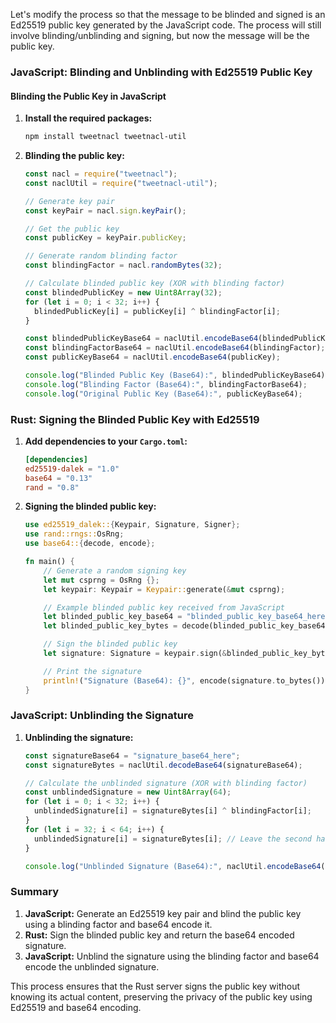 Let's modify the process so that the message to be blinded and signed is an Ed25519 public key
generated by the JavaScript code. The process will still involve blinding/unblinding and signing,
but now the message will be the public key.

### JavaScript: Blinding and Unblinding with Ed25519 Public Key

#### Blinding the Public Key in JavaScript

1. **Install the required packages:**

   ```bash
   npm install tweetnacl tweetnacl-util
   ```

2. **Blinding the public key:**

   ```javascript
   const nacl = require("tweetnacl");
   const naclUtil = require("tweetnacl-util");

   // Generate key pair
   const keyPair = nacl.sign.keyPair();

   // Get the public key
   const publicKey = keyPair.publicKey;

   // Generate random blinding factor
   const blindingFactor = nacl.randomBytes(32);

   // Calculate blinded public key (XOR with blinding factor)
   const blindedPublicKey = new Uint8Array(32);
   for (let i = 0; i < 32; i++) {
     blindedPublicKey[i] = publicKey[i] ^ blindingFactor[i];
   }

   const blindedPublicKeyBase64 = naclUtil.encodeBase64(blindedPublicKey);
   const blindingFactorBase64 = naclUtil.encodeBase64(blindingFactor);
   const publicKeyBase64 = naclUtil.encodeBase64(publicKey);

   console.log("Blinded Public Key (Base64):", blindedPublicKeyBase64);
   console.log("Blinding Factor (Base64):", blindingFactorBase64);
   console.log("Original Public Key (Base64):", publicKeyBase64);
   ```

### Rust: Signing the Blinded Public Key with Ed25519

1. **Add dependencies to your `Cargo.toml`:**

   ```toml
   [dependencies]
   ed25519-dalek = "1.0"
   base64 = "0.13"
   rand = "0.8"
   ```

2. **Signing the blinded public key:**

   ```rust
   use ed25519_dalek::{Keypair, Signature, Signer};
   use rand::rngs::OsRng;
   use base64::{decode, encode};

   fn main() {
       // Generate a random signing key
       let mut csprng = OsRng {};
       let keypair: Keypair = Keypair::generate(&mut csprng);

       // Example blinded public key received from JavaScript
       let blinded_public_key_base64 = "blinded_public_key_base64_here";
       let blinded_public_key_bytes = decode(blinded_public_key_base64).expect("Invalid base64");

       // Sign the blinded public key
       let signature: Signature = keypair.sign(&blinded_public_key_bytes);

       // Print the signature
       println!("Signature (Base64): {}", encode(signature.to_bytes()));
   }
   ```

### JavaScript: Unblinding the Signature

1. **Unblinding the signature:**

   ```javascript
   const signatureBase64 = "signature_base64_here";
   const signatureBytes = naclUtil.decodeBase64(signatureBase64);

   // Calculate the unblinded signature (XOR with blinding factor)
   const unblindedSignature = new Uint8Array(64);
   for (let i = 0; i < 32; i++) {
     unblindedSignature[i] = signatureBytes[i] ^ blindingFactor[i];
   }
   for (let i = 32; i < 64; i++) {
     unblindedSignature[i] = signatureBytes[i]; // Leave the second half unchanged
   }

   console.log("Unblinded Signature (Base64):", naclUtil.encodeBase64(unblindedSignature));
   ```

### Summary

1. **JavaScript:** Generate an Ed25519 key pair and blind the public key using a blinding factor and
   base64 encode it.
2. **Rust:** Sign the blinded public key and return the base64 encoded signature.
3. **JavaScript:** Unblind the signature using the blinding factor and base64 encode the unblinded
   signature.

This process ensures that the Rust server signs the public key without knowing its actual content,
preserving the privacy of the public key using Ed25519 and base64 encoding.
